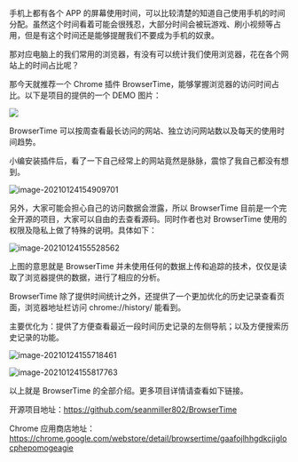 手机上都有各个 APP 的屏幕使用时间，可以比较清楚的知道自己使用手机的时间分配。虽然这个时间看着可能会很残忍，大部分时间会被玩游戏、刷小视频等占用，但是有这个时间还是能够提醒我们不要成为手机的奴隶。

那对应电脑上的我们常用的浏览器，有没有可以统计我们使用浏览器，花在各个网站上的时间占比呢？

那今天就推荐一个 Chrome 插件 BrowserTime，能够掌握浏览器的访问时间占比。以下是项目的提供的一个 DEMO 图片：

![](https://7465-test-3c9b5e-books-1301492295.tcb.qcloud.la/images/compress_dash.brtime.png)

BrowserTime 可以按周查看最长访问的网站、独立访问网站数以及每天的使用时间趋势。

小编安装插件后，看了一下自己经常上的网站竟然是脉脉，震惊了我自己都没有想到。

![image-20210124154909701](https://7465-test-3c9b5e-books-1301492295.tcb.qcloud.la/images/compress_image-20210124154909701.png)

另外，大家可能会担心自己的访问数据会泄露，所以 BrowserTime 目前是一个完全开源的项目，大家可以自由的去查看源码。同时作者也对 BrowserTime 使用的权限及隐私上做了特殊的说明。具体如下：

![image-20210124155528562](https://7465-test-3c9b5e-books-1301492295.tcb.qcloud.la/images/compress_image-20210124155528562.png)

上图的意思就是 BrowserTime 并未使用任何的数据上传和追踪的技术，仅仅是读取了浏览器提供的数据，进行了相应的分析。

BrowserTime 除了提供时间统计之外，还提供了一个更加优化的历史记录查看页面，浏览器地址栏访问  chrome://history/  能看到。

主要优化为：提供了方便查看最近一段时间历史记录的左侧导航；以及方便搜索历史记录的功能。

![image-20210124155718461](https://7465-test-3c9b5e-books-1301492295.tcb.qcloud.la/images/compress_image-20210124155718461.png)

![image-20210124155817763](https://7465-test-3c9b5e-books-1301492295.tcb.qcloud.la/images/compress_image-20210124155817763.png)

以上就是 BrowserTime 的全部介绍。更多项目详情请查看如下链接。

开源项目地址：https://github.com/seanmiller802/BrowserTime

Chrome 应用商店地址：https://chrome.google.com/webstore/detail/browsertime/gaafojlhhgdkcjiglocphepomogeagie